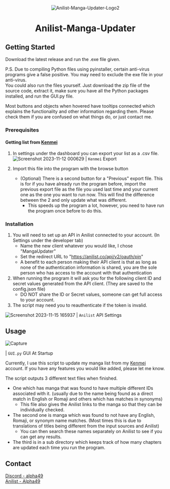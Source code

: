 <!-- markdownlint-disable MD041 -->
<!-- PROJECT LOGO -->
<!-- markdownlint-disable MD033 -->

<div align="center">

![Anilist-Manga-Updater-Logo2](https://github.com/RLAlpha49/Anilist-Manga-Updater/assets/75044176/80dad30b-982d-4bbe-a66c-72f351757701)

<h1 align="center">Anilist-Manga-Updater</h1>
</div>

<!-- markdownlint-enable MD033 -->

<!-- GETTING STARTED -->
## Getting Started

Download the latest release and run the .exe file given.

P.S. Due to compiling Python files using pyinstaller, certain anti-virus programs give a false positive. You may need to exclude the exe file in your anti-virus.\
You could also run the files yourself. Just download the zip file of the source code, extract it, make sure you have all the Python packages installed, and run the GUI.py file.

Most buttons and objects when hovered have tooltips connected which explains the functionality and other information regarding them. Please check them if you are confused on what things do, or just contact me.

### Prerequisites

#### Getting list from [Kenmei](https://www.kenmei.co)

1. In settings under the dashboard you can export your list as a .csv file.
   ![Screenshot 2023-11-12 000629](https://github.com/RLAlpha49/Anilist-Manga-Updater/assets/75044176/07e7da8e-8e6c-44c7-85a8-4117fab05afb)
   | `Kenmei` Export

2. Import this file into the program with the browse button
    - (Optional) There is a second button for a "Previous" export file. This is for if you have already run the program before, import the previous export file as the file you used last time and your current one as the one you want to run now. This will find the difference between the 2 and only update what was different.
       - This speeds up the program a lot, however, you need to have run the program once before to do this.

### Installation

1. You will need to set up an API in Anilist connected to your account. (In Settings under the developer tab)
    - Name the new client whatever you would like, I chose "MangaUpdater"
    - Set the redirect URL to "<https://anilist.co/api/v2/oauth/pin>"
    - A benefit to each person making their API client is that as long as none of the authentication information is shared, you are the sole person who has access to the account with that authentication
2. When running the program it will ask you for the following client ID and secret values generated from the API client. (They are saved to the config.json file)
    - DO NOT share the ID or Secret values, someone can get full access to your account.
3. The script may need you to reauthenticate if the token is invalid.

![Screenshot 2023-11-15 165937](https://github.com/RLAlpha49/Anilist-Manga-Updater/assets/75044176/4b69cf6f-a98c-4dbc-ad03-bab83c9a8d35)
| `Anilist` API Settings

<!-- USAGE EXAMPLES -->
## Usage

![Capture](https://github.com/RLAlpha49/Anilist-Manga-Updater/assets/75044176/7f5273fb-a305-4ac9-8251-e61b26bebe97)

| `GUI.py` GUI At Startup

Currently, I use this script to update my manga list from my [Kenmei](https://www.kenmei.co) account.
If you have any features you would like added, please let me know.

The script outputs 3 different text files when finished.

- One which has manga that was found to have multiple different IDs associated with it. (usually due to the name being found as a direct match in English or Romaji and others which has matches in synonyms)
  - This file also gives the Anilist links to the manga so that they can be individually checked.
- The second one is manga which was found to not have any English, Romaji, or synonym name matches. (Most times this is due to translations of titles being different from the input sources and Anilist)
  - You can then search these names separately on Anilist to see if you can get any results.
- The third is in a sub directory which keeps track of how many chapters are updated each time you run the program.

<!-- CONTACT -->
## Contact

[Discord - alpha49](https://discordid.netlify.app/?id=251479989378220044)\
[Anilist - Alpha49](https://anilist.co/user/Alpha49/)
